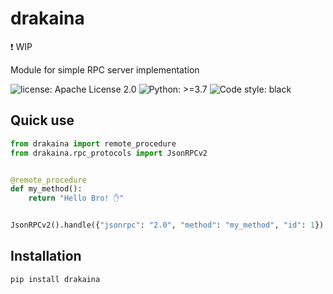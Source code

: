 # drakaina

❗ WIP

Module for simple RPC server implementation

![license: Apache License 2.0](https://img.shields.io/badge/license-Apache%202-blue) ![Python: >=3.7](https://img.shields.io/badge/python-%3E=3.7-blue) ![Code style: black](https://img.shields.io/badge/code%20style-black-black)

## Quick use

```python
from drakaina import remote_procedure
from drakaina.rpc_protocols import JsonRPCv2


@remote_procedure
def my_method():
    return "Hello Bro! ✋️"


JsonRPCv2().handle({"jsonrpc": "2.0", "method": "my_method", "id": 1})
```

## Installation

```shell
pip install drakaina
```
